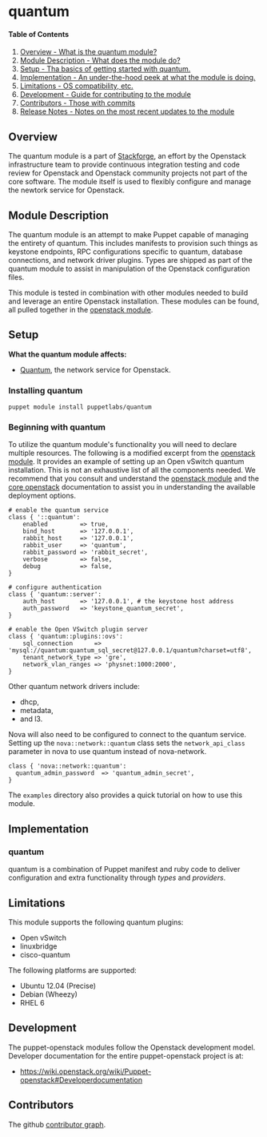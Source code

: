 quantum
===================================

#### Table of Contents

1. [Overview - What is the quantum module?](#overview)
2. [Module Description - What does the module do?](#module-description)
3. [Setup - Tha basics of getting started with quantum.](#setup)
4. [Implementation - An under-the-hood peek at what the module is doing.](#implementation)
5. [Limitations - OS compatibility, etc.](#limitations)
6. [Development - Guide for contributing to the module](#development)
7. [Contributors - Those with commits](#contributors)
8. [Release Notes - Notes on the most recent updates to the module](#release-notes)

Overview
--------

The quantum module is a part of [Stackforge](https://github.com/stackforge), an effort by the Openstack infrastructure team to provide continuous integration testing and code review for Openstack and Openstack community projects not part of the core software. The module itself is used to flexibly configure and manage the newtork service for Openstack.

Module Description
------------------

The quantum module is an attempt to make Puppet capable of managing the entirety of quantum. This includes manifests to provision such things as keystone endpoints, RPC configurations specific to quantum, database connections, and network driver plugins. Types are shipped as part of the quantum module to assist in manipulation of the Openstack configuration files.

This module is tested in combination with other modules needed to build and leverage an entire Openstack installation. These modules can be found, all pulled together in the [openstack module](https://github.com/stackforge/puppet-openstack).

Setup
-----

**What the quantum module affects:**

* [Quantum](https://wiki.openstack.org/wiki/Quantum), the network service for Openstack.

### Installing quantum

    puppet module install puppetlabs/quantum

### Beginning with quantum

To utilize the quantum module's functionality you will need to declare multiple resources. The following is a modified excerpt from the [openstack module](httpd://github.com/stackforge/puppet-openstack). It provides an example of setting up an Open vSwitch quantum installation. This is not an exhaustive list of all the components needed. We recommend that you consult and understand the [openstack module](https://github.com/stackforge/puppet-openstack) and the [core openstack](http://docs.openstack.org) documentation to assist you in understanding the available deployment options.

```puppet
# enable the quantum service
class { '::quantum':
    enabled         => true,
    bind_host       => '127.0.0.1',
    rabbit_host     => '127.0.0.1',
    rabbit_user     => 'quantum',
    rabbit_password => 'rabbit_secret',
    verbose         => false,
    debug           => false,
}

# configure authentication
class { 'quantum::server':
    auth_host       => '127.0.0.1', # the keystone host address
    auth_password   => 'keystone_quantum_secret',
}

# enable the Open VSwitch plugin server
class { 'quantum::plugins::ovs':
    sql_connection      => 'mysql://quantum:quantum_sql_secret@127.0.0.1/quantum?charset=utf8',
    tenant_network_type => 'gre',
    network_vlan_ranges => 'physnet:1000:2000',
}
```

Other quantum network drivers include:

* dhcp,
* metadata,
* and l3.

Nova will also need to be configured to connect to the quantum service. Setting up the `nova::network::quantum` class sets
the `network_api_class` parameter in nova to use quantum instead of nova-network.

```puppet
class { 'nova::network::quantum':
  quantum_admin_password  => 'quantum_admin_secret',
}
```


The `examples` directory also provides a quick tutorial on how to use this module.

Implementation
--------------

### quantum

quantum is a combination of Puppet manifest and ruby code to deliver configuration and extra functionality through *types* and *providers*.


Limitations
-----------

This module supports the following quantum plugins:

* Open vSwitch
* linuxbridge
* cisco-quantum

The following platforms are supported:

* Ubuntu 12.04 (Precise)
* Debian (Wheezy)
* RHEL 6

Development
-----------

The puppet-openstack modules follow the Openstack development model. Developer documentation for the entire puppet-openstack project is at:

* https://wiki.openstack.org/wiki/Puppet-openstack#Developerdocumentation

Contributors
------------
The github [contributor graph](https://github.com/stackforge/puppet-quantum/graphs/contributors).
